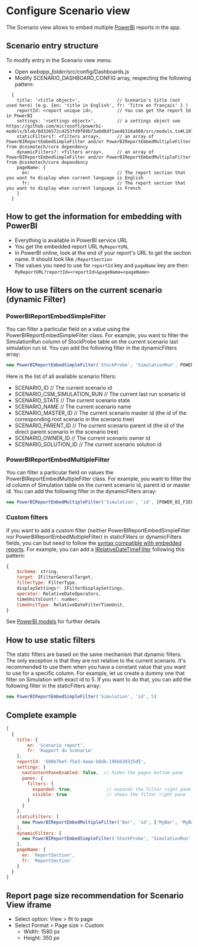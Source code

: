 # Configure Scenario view

The Scenario view allows to embed multiple [PowerBI](https://powerbi.microsoft.com/fr-fr/getting-started-with-power-bi/) reports in the app.

## Scenario entry structure
To modify entry in the Scenario view menu:
- Open *webapp_folder*/src/config/Dashboards.js
- Modify SCENARIO_DASHBOARD_CONFIG array, respecting the following pattern:
```
  {
    title: '<title object>',              // Scenario's title (not used here) (e.g. {en: 'title in English', fr: 'Titre en français' } )
    reportId: <report unique id>,         // You can get the report Id in PowerBI
    settings: '<settings object>',        // a settings object see https://github.com/microsoft/powerbi-models/blob/0d326572c4253fd9f89b73a0d8df1ae46318a860/src/models.ts#L1070
    staticFilters?: <filters array>,      // an array of PowerBIReportEmbedSimpleFilter and/or PowerBIReportEmbedMultipleFilter from @cosmotech/core dependency         
    dynamicFilters?: <filters array>,     // an array of PowerBIReportEmbedSimpleFilter and/or PowerBIReportEmbedMultipleFilter from @cosmotech/core dependency                    
    pageName: {
      en:                                 // The report section that you want to display when current language is English
      fr:                                 // The report section that you want to display when current language is French
    }
  }
```
## How to get the information for embedding with PowerBI
* Everything is available in PowerBI service URL
* You get the embedded report URL `MyReportURL`
* In PowerBI online, look at the end of your report's URL to get the section name. It should look like `/ReportSection`
* The values you need to use for `reportId` key and `pageName` key are then: `MyReportURL?reportId=<reportId>&pageName=<pageName>`

## How to use filters on the current scenario (dynamic Filter)

### PowerBIReportEmbedSimpleFilter

You can filter a particular field on a value using the PowerBIReportEmbedSimpleFilter class.
For example, you want to filter the SimulationRun column of StockProbe table on the current scenario last simulation run id.
You can add the following filter in the dynamicFilters array:
```javascript
new PowerBIReportEmbedSimpleFilter('StockProbe', 'SimulationRun', POWER_BI_FIELD_ENUM.SCENARIO_CSM_SIMULATION_RUN)
```

Here is the list of all available scenario filters:
- SCENARIO_ID                       // The current scenario id
- SCENARIO_CSM_SIMULATION_RUN       // The current last run scenario id
- SCENARIO_STATE                    // The current scenario state
- SCENARIO_NAME                     // The current scenario name
- SCENARIO_MASTER_ID                // The current scenario master id (the id of the corresponding root scenario in the scenario tree)
- SCENARIO_PARENT_ID                // The current scenario parent id (the id of the direct parent scenario in the scenario tree)
- SCENARIO_OWNER_ID                 // The current scenario owner id
- SCENARIO_SOLUTION_ID              // The current scenario solution id


### PowerBIReportEmbedMultipleFilter

You can filter a particular field on values the PowerBIReportEmbedMultipleFilter class.
For example, you want to filter the id column of Simulation table on the current scenario id, parent id or master id.
You can add the following filter in the dynamicFilters array:
```javascript
new PowerBIReportEmbedMultipleFilter('Simulation', 'id', [POWER_BI_FIELD_ENUM.SCENARIO_ID,POWER_BI_FIELD_ENUM.SCENARIO_PARENT_ID,POWER_BI_FIELD_ENUM.SCENARIO_MASTER_ID])
```

### Custom filters
If you want to add a custom filter (neither PowerBIReportEmbedSimpleFilter nor PowerBIReportEmbedMultipleFilter) in staticFilters or dynamicFilters fields, you can but need to follow the [syntax compatible with embedded reports](https://github.com/microsoft/powerbi-models/blob/0d326572c4253fd9f89b73a0d8df1ae46318a860/src/models.ts#L338).
For example, you can add a [IRelativeDateTimeFilter](https://github.com/microsoft/powerbi-models/blob/0d326572c4253fd9f89b73a0d8df1ae46318a860/src/models.ts#L373) following this pattern:
``` javascript
{
    $schema: string,
    target: IFilterGeneralTarget,
    filterType: FilterType,
    displaySettings?: IFilterDisplaySettings,
    operator: RelativeDateOperators,
    timeUnitsCount?: number,
    timeUnitType: RelativeDateFilterTimeUnit,
}
```
See [PowerBI models](https://github.com/microsoft/powerbi-models) for further details


## How to use static filters

The static filters are based on the same mechanism that dynamic filters.
The only exception is that they are not relative to the current scenario.
It's recommended to use them when you have a constant value that you want to use for a specific column.
For example, let us create a dummy one that filter on Simulation with exact id to 5. If you want to do that, you can add the following filter in the staticFilters array:
```javascript
new PowerBIReportEmbedSimpleFilter('Simulation', 'id', 5)
```

## Complete example
```js
[
  {
    title: {
        en: 'Scenario report',
        fr: 'Rapport du Scenario'
    },
    reportId: '608b7bef-f5e3-4aae-b8db-19bbb38325d5',
    settings: {
      navContentPaneEnabled: false,  // hides the pages bottom pane
      panes: {
        filters: {
          expanded: true,             // expands the filter right pane
          visible: true               // shows the filter right pane
        }
      }
    },
    staticFilters: [
      new PowerBIReportEmbedMultipleFilter('Bar', 'id', ['MyBar', 'MyBar2'])
    ],
    dynamicFilters: [
      new PowerBIReportEmbedSimpleFilter('StockProbe', 'SimulationRun', POWER_BI_FIELD_ENUM.SCENARIO_CSM_SIMULATION_RUN)
    ],
    pageName: {
      en: 'ReportSection',
      fr: 'ReportSection'
    }
  }
]
```

## Report page size recommendation for Scenario View iframe
* Select option: View > fit to page
* Select Format > Page size > Custom
  * Width: 1580 px
  * Height: 350 px
